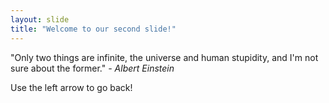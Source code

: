 ```yaml
---
layout: slide
title: "Welcome to our second slide!"
---
```

"Only two things are infinite, the universe and human stupidity, and I'm not sure about the former." *- Albert Einstein*
<br>

Use the left arrow to go back!
